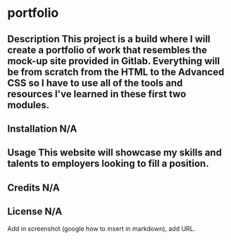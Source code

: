# portfolio
## Description  This project is a build where I will create a portfolio of work that resembles the mock-up site provided in Gitlab. Everything will be from scratch from the HTML to the Advanced CSS so I have to use all of the tools and resources I've learned in these first two modules. 
## Installation  N/A    
## Usage  This website will showcase my skills and talents to employers looking to fill a position.  
## Credits  N/A    
## License  N/A


Add in screenshot (google how to insert in markdown), add URL.